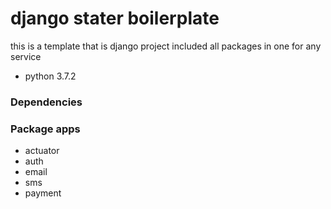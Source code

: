 # django stater boilerplate 

this is a template that is django project included all packages in one for any service

* python 3.7.2

### Dependencies


### Package apps
* actuator
* auth
* email
* sms
* payment
